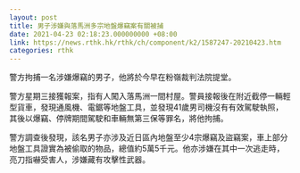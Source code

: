 ```yaml
---
layout: post
title: 男子涉嫌與落馬洲多宗地盤爆竊案有關被捕
date: 2021-04-23 02:18:23.000000000 +08:00
link: https://news.rthk.hk/rthk/ch/component/k2/1587247-20210423.htm
categories: rthk
---
```


警方拘捕一名涉嫌爆竊的男子，他將於今早在粉嶺裁判法院提堂。

警方星期三接獲報案，指有人闖入落馬洲一間村屋。警員接報後在附近截停一輛輕型貨車，發現通風機、電鋸等地盤工具，並發現41歲男司機沒有有效駕駛執照，其後以爆竊、停牌期間駕駛和車輛無第三保等罪名，將他拘捕。

警方調查後發現，該名男子亦涉及近日區內地盤至少4宗爆竊及盜竊案，車上部分地盤工具證實為被偷取的物品，總值約5萬5千元。他亦涉嫌在其中一次逃走時，亮刀指嚇受害人，涉嫌藏有攻擊性武器。
